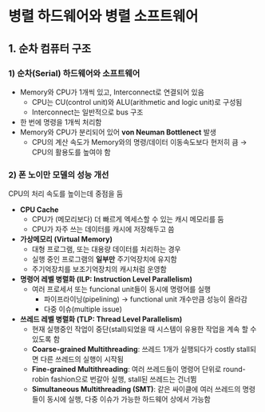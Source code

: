 # 병렬 하드웨어와 병렬 소프트웨어

## 1. 순차 컴퓨터 구조

### 1) 순차(Serial) 하드웨어와 소프트웨어
- Memory와 CPU가 1개씩 있고, Interconnect로 연결되어 있음
  - CPU는 CU(control unit)와 ALU(arithmetic and logic unit)로 구성됨
  - Interconnect는 일반적으로 bus 구조
- 한 번에 명령을 1개씩 처리함
- Memory와 CPU가 분리되어 있어 **von Neuman Bottlenect** 발생
  - CPU의 계산 속도가 Memory와의 명령/데이터 이동속도보다 현저히 큼 → CPU의 활용도를 높여야 함

### 2) 폰 노이만 모델의 성능 개선
CPU의 처리 속도를 높이는데 중점을 둠
- **CPU Cache**
  - CPU가 (메모리보다) 더 빠르게 엑세스할 수 있는 캐시 메모리를 둠
  - CPU가 자주 쓰는 데이터를 캐시에 저장해두고 씀
- **가상메모리 (Virtual Memory)**
  - 대형 프로그램, 또는 대용량 데이터를 처리하는 경우
  - 실행 중인 프로그램의 **일부만** 주기억장치에 유지함
  - 주기억장치를 보조기억장치의 캐시처럼 운영함
- **명령어 레벨 병렬화 (ILP: Instruction Level Parallelism)**
  - 여러 프로세서 또는 funcional unit들이 동시에 명령어를 실행
    - 파이프라이닝(pipelining) → functional unit 개수만큼 성능이 올라감
    - 다중 이슈(multiple issue)
- **쓰레드 레벨 병렬화 (TLP: Thread Level Parallelism)**
  - 현재 실행중인 작업이 중단(stall)되었을 때 시스템이 유용한 작업을 계속 할 수 있도록 함
  - **Coarse-grained Multithreading**: 쓰레드 1개가 실행되다가 costly stall되면 다른 쓰레드의 실행이 시작됨
  - **Fine-grained Multithreading**: 여러 쓰레드들이 명령어 단위로 round-robin fashion으로 번갈아 실행, stall된 쓰레드는 건너뜀
  - **Simultaneous Multithreading (SMT)**: 같은 싸이클에 여러 쓰레드의 명령들이 동시에 실행, 다중 이슈가 가능한 하드웨어 상에서 가능함